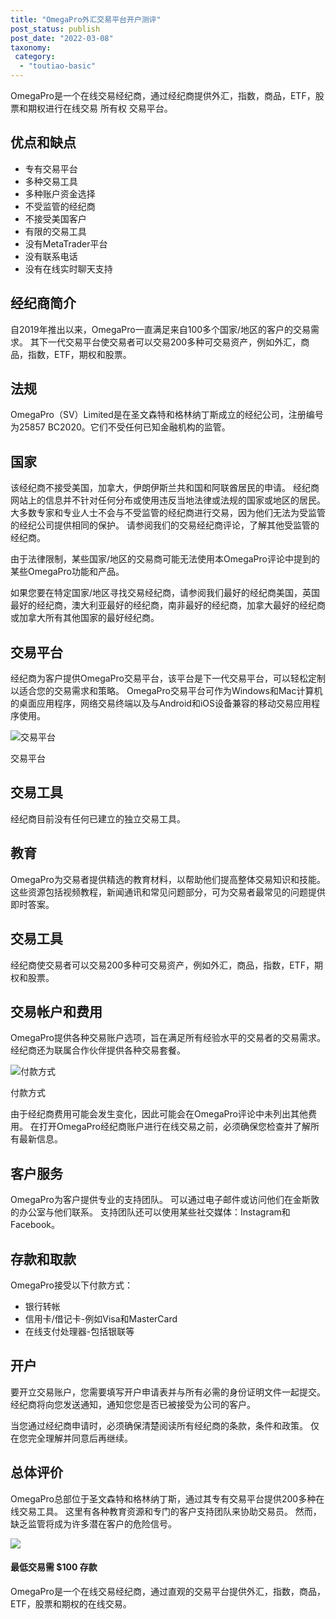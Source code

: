 ```yaml
---
title: "OmegaPro外汇交易平台开户测评"
post_status: publish
post_date: "2022-03-08"
taxonomy:
 category: 
  - "toutiao-basic"
---
```


OmegaPro是一个在线交易经纪商，通过经纪商提供外汇，指数，商品，ETF，股票和期权进行在线交易 所有权 交易平台。

## 优点和缺点
- 专有交易平台
- 多种交易工具
- 多种账户资金选择
- 不受监管的经纪商
- 不接受美国客户
- 有限的交易工具
- 没有MetaTrader平台
- 没有联系电话
- 没有在线实时聊天支持


## 经纪商简介

自2019年推出以来，OmegaPro一直满足来自100多个国家/地区的客户的交易需求。 其下一代交易平台使交易者可以交易200多种可交易资产，例如外汇，商品，指数，ETF，期权和股票。

## 法规

OmegaPro（SV）Limited是在圣文森特和格林纳丁斯成立的经纪公司，注册编号为25857 BC2020。它们不受任何已知金融机构的监管。

## 国家

该经纪商不接受美国，加拿大，伊朗伊斯兰共和国和阿联酋居民的申请。 经纪商网站上的信息并不针对任何分布或使用违反当地法律或法规的国家或地区的居民。 大多数专家和专业人士不会与不受监管的经纪商进行交易，因为他们无法为受监管的经纪公司提供相同的保护。 请参阅我们的交易经纪商评论，了解其他受监管的经纪商。

由于法律限制，某些国家/地区的交易商可能无法使用本OmegaPro评论中提到的某些OmegaPro功能和产品。

如果您要在特定国家/地区寻找交易经纪商，请参阅我们最好的经纪商美国，英国最好的经纪商，澳大利亚最好的经纪商，南非最好的经纪商，加拿大最好的经纪商或加拿大所有其他国家的最好经纪商。

## 交易平台

经纪商为客户提供OmegaPro交易平台，该平台是下一代交易平台，可以轻松定制以适合您的交易需求和策略。 OmegaPro交易平台可作为Windows和Mac计算机的桌面应用程序，网络交易终端以及与Android和iOS设备兼容的移动交易应用程序使用。

![交易平台](https://cdn.fendou.la/funstoutiao/2020/11/OmegaPro-Review-Trading-Platform.jpg "交易平台")

交易平台

## 交易工具

经纪商目前没有任何已建立的独立交易工具。

## 教育

OmegaPro为交易者提供精选的教育材料，以帮助他们提高整体交易知识和技能。 这些资源包括视频教程，新闻通讯和常见问题部分，可为交易者最常见的问题提供即时答案。

## 交易工具

经纪商使交易者可以交易200多种可交易资产，例如外汇，商品，指数，ETF，期权和股票。

## 交易帐户和费用

OmegaPro提供各种交易账户选项，旨在满足所有经验水平的交易者的交易需求。 经纪商还为联属合作伙伴提供各种交易套餐。

![付款方式](https://cdn.fendou.la/funstoutiao/2020/11/OmegaPro-Review-Payment-Methods.jpg "付款方式")

付款方式

由于经纪商费用可能会发生变化，因此可能会在OmegaPro评论中未列出其他费用。 在打开OmegaPro经纪商账户进行在线交易之前，必须确保您检查并了解所有最新信息。

## 客户服务

OmegaPro为客户提供专业的支持团队。 可以通过电子邮件或访问他们在金斯敦的办公室与他们联系。 支持团队还可以使用某些社交媒体：Instagram和Facebook。

## 存款和取款

OmegaPro接受以下付款方式：
- 银行转帐
- 信用卡/借记卡-例如Visa和MasterCard
- 在线支付处理器-包括银联等

## 开户

要开立交易账户，您需要填写开户申请表并与所有必需的身份证明文件一起提交。 经纪商将向您发送通知，通知您您是否已被接受为公司的客户。

当您通过经纪商申请时，必须确保清楚阅读所有经纪商的条款，条件和政策。 仅在您完全理解并同意后再继续。

## 总体评价

OmegaPro总部位于圣文森特和格林纳丁斯，通过其专有交易平台提供200多种在线交易工具。 这里有各种教育资源和专门的客户支持团队来协助交易员。 然而，缺乏监管将成为许多潜在客户的危险信号。

![](https://cdn.fendou.la/funstoutiao/2020/11/OmegaPro-Logo.png)

#### 最低交易需 $100 存款

OmegaPro是一个在线交易经纪商，通过直观的交易平台提供外汇，指数，商品，ETF，股票和期权的在线交易。
